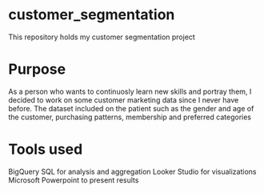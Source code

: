 # customer_segmentation
This repository holds my customer segmentation project

# Purpose
As a person who wants to continuosly learn new skills and portray them, I decided to work on some customer marketing data since I never have before. The dataset included on the patient such as the gender and age of the customer, purchasing patterns, membership and preferred categories

# Tools used
BigQuery SQL for analysis and aggregation
Looker Studio for visualizations
Microsoft Powerpoint to present results

